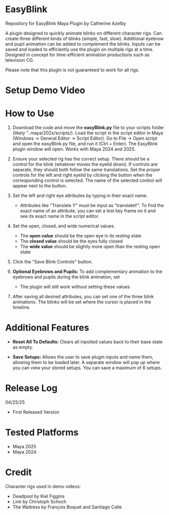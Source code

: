 # EasyBlink
 Repository for EasyBlink Maya Plugin by Catherine Azelby

A plugin designed to quickly animate blinks on different character rigs. Can create three different kinds of blinks (simple, fast, slow). Additional eyebrow and pupil animation can be added to complement the blinks. Inputs can be saved and loaded to efficiently use the plugin on multiple rigs at a time. Designed in concept for time-efficient animation productions such as television CG. 

Please note that this plugin is not guaranteed to work for all rigs.

# Setup Demo Video



# How to Use
1. Download the code and move the **easyBlink.py** file to your scripts folder (likely "..maya/202x/scripts/). Load the script in the script editor in Maya (Windows -> General Editor -> Script Editor). Go to File -> Open script and open the easyBlink.py file, and run it (Ctrl + Enter). The EasyBlink plugin window will open. Works with Maya 2024 and 2025.
  
2. Ensure your selected rig has the correct setup. There should be a control for the blink (whatever moves the eyelid down). If controls are separate, they should both follow the same translations. Set the proper controls for the left and right eyelid by clicking the button when the corresponding control is selected. The name of the selected control will appear next to the button.

3. Set the left and right eye attributes by typing in their exact name.
   - Attributes like "Translate Y" must be input as "translateY". To find the exact name of an attribute, you can set a test key frame on it and see its exact name in the script editor.

5. Set the open, closed, and wide numerical values.
   - The **open value** should be the open eye in its resting state
   - The **closed value** should be the eyes fully closed
   - The **wide value** should be slightly more open than the resting open state
  
6. Click the "Save Blink Controls" button.

7. **Optional Eyebrows and Pupils:** To add complementary animation to the eyebrows and pupils during the blink animation, set 
   - The plugin will still work without setting these values

8. After saving all desired attributes, you can set one of the three blink animations. The blinks will be set where the cursor is placed in the timeline.

# Additional Features

- **Reset All To Defaults:** Clears all inputted values back to their base state as empty. 
 
- **Save Setups:** Allows the user to save plugin inputs and name them, allowing them to be loaded later. A separate window will pop up where you can view your stored setups. You can save a maximum of 6 setups.

# Release Log
04/25/25
- First Released Version

# Tested Platforms
- Maya 2025
- Maya 2024

# Credit
Character rigs used in demo videos:
- Deadpool by Kiel Figgins
- Link by Christoph Schoch
- The Waitress by François Boquet and Santiago Calle
